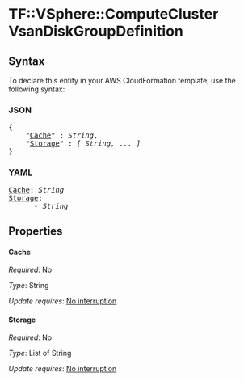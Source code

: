 # TF::VSphere::ComputeCluster VsanDiskGroupDefinition

## Syntax

To declare this entity in your AWS CloudFormation template, use the following syntax:

### JSON

<pre>
{
    "<a href="#cache" title="Cache">Cache</a>" : <i>String</i>,
    "<a href="#storage" title="Storage">Storage</a>" : <i>[ String, ... ]</i>
}
</pre>

### YAML

<pre>
<a href="#cache" title="Cache">Cache</a>: <i>String</i>
<a href="#storage" title="Storage">Storage</a>: <i>
      - String</i>
</pre>

## Properties

#### Cache

_Required_: No

_Type_: String

_Update requires_: [No interruption](https://docs.aws.amazon.com/AWSCloudFormation/latest/UserGuide/using-cfn-updating-stacks-update-behaviors.html#update-no-interrupt)

#### Storage

_Required_: No

_Type_: List of String

_Update requires_: [No interruption](https://docs.aws.amazon.com/AWSCloudFormation/latest/UserGuide/using-cfn-updating-stacks-update-behaviors.html#update-no-interrupt)

